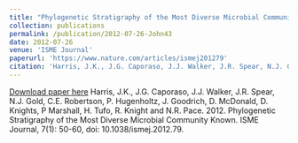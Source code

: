```yaml
---
title: "Phylogenetic Stratigraphy of the Most Diverse Microbial Community Known"
collection: publications
permalink: /publication/2012-07-26-John43
date: 2012-07-26
venue: 'ISME Journal'
paperurl: 'https://www.nature.com/articles/ismej201279'
citation: 'Harris, J.K., J.G. Caporaso, J.J. Walker, J.R. Spear, N.J. Gold, C.E. Robertson, P. Hugenholtz, J. Goodrich, D. McDonald, D. Knights, P Marshall, H. Tufo, R. Knight and N.R. Pace.  2012.  Phylogenetic Stratigraphy of the Most Diverse Microbial Community Known.  ISME Journal, 7(1): 50-60, doi: 10.1038/ismej.2012.79.'
---
```


<a href='https://www.nature.com/articles/ismej201279'>Download paper here</a>
Harris, J.K., J.G. Caporaso, J.J. Walker, J.R. Spear, N.J. Gold, C.E. Robertson, P. Hugenholtz, J. Goodrich, D. McDonald, D. Knights, P Marshall, H. Tufo, R. Knight and N.R. Pace.  2012.  Phylogenetic Stratigraphy of the Most Diverse Microbial Community Known.  ISME Journal, 7(1): 50-60, doi: 10.1038/ismej.2012.79.

